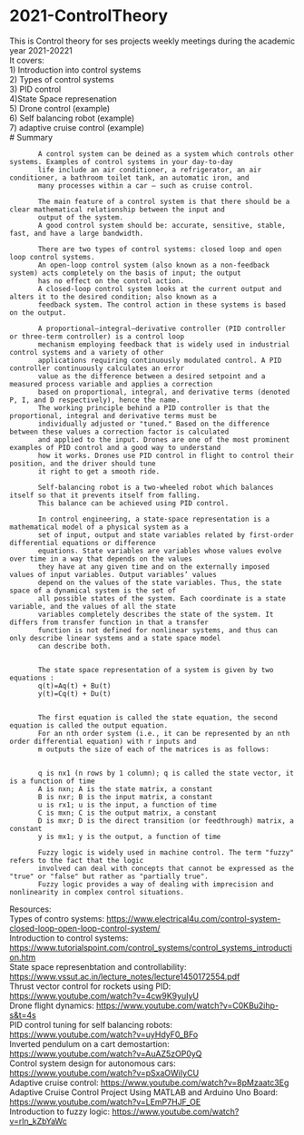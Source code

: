 # 2021-ControlTheory
This is Control theory for ses projects weekly meetings during the academic year 2021-20221  
It covers:   
           1) Introduction into control systems  
           2) Types of control systems  
           3) PID control  
           4)State Space represenation   
           5) Drone control (example)  
           6) Self balancing robot (example)  
           7) adaptive cruise control (example)  
           # Summary  
           
           A control system can be deined as a system which controls other systems. Examples of control systems in your day-to-day 
           life include an air conditioner, a refrigerator, an air conditioner, a bathroom toilet tank, an automatic iron, and 
           many processes within a car – such as cruise control.  
           
           The main feature of a control system is that there should be a clear mathematical relationship between the input and 
           output of the system.  
           A good control system should be: accurate, sensitive, stable, fast, and have a large bandwidth.  
           
           There are two types of control systems: closed loop and open loop control systems.  
           An open-loop control system (also known as a non-feedback system) acts completely on the basis of input; the output 
           has no effect on the control action.  
           A closed-loop control system looks at the current output and alters it to the desired condition; also known as a 
           feedback system. The control action in these systems is based on the output.  
           
           A proportional–integral–derivative controller (PID controller or three-term controller) is a control loop 
           mechanism employing feedback that is widely used in industrial control systems and a variety of other 
           applications requiring continuously modulated control. A PID controller continuously calculates an error 
           value as the difference between a desired setpoint and a measured process variable and applies a correction 
           based on proportional, integral, and derivative terms (denoted P, I, and D respectively), hence the name. 
           The working principle behind a PID controller is that the proportional, integral and derivative terms must be 
           individually adjusted or "tuned." Based on the difference between these values a correction factor is calculated 
           and applied to the input. Drones are one of the most prominent examples of PID control and a good way to understand 
           how it works. Drones use PID control in flight to control their position, and the driver should tune 
           it right to get a smooth ride.  
           
           Self-balancing robot is a two-wheeled robot which balances itself so that it prevents itself from falling. 
           This balance can be achieved using PID control. 
           
           In control engineering, a state-space representation is a mathematical model of a physical system as a 
           set of input, output and state variables related by first-order differential equations or difference 
           equations. State variables are variables whose values evolve over time in a way that depends on the values 
           they have at any given time and on the externally imposed values of input variables. Output variables’ values 
           depend on the values of the state variables. Thus, the state space of a dynamical system is the set of 
           all possible states of the system. Each coordinate is a state variable, and the values of all the state 
           variables completely describes the state of the system. It differs from transfer function in that a transfer 
           function is not defined for nonlinear systems, and thus can only describe linear systems and a state space model 
           can describe both.  
           
           
           The state space representation of a system is given by two equations :  
           q(t)=Aq(t) + Bu(t)  
           y(t)=Cq(t) + Du(t)  
           
           
           The first equation is called the state equation, the second equation is called the output equation.  
           For an nth order system (i.e., it can be represented by an nth order differential equation) with r inputs and 
           m outputs the size of each of the matrices is as follows:
           
           
           q is nx1 (n rows by 1 column); q is called the state vector, it is a function of time
           A is nxn; A is the state matrix, a constant
           B is nxr; B is the input matrix, a constant
           u is rx1; u is the input, a function of time
           C is mxn; C is the output matrix, a constant
           D is mxr; D is the direct transition (or feedthrough) matrix, a constant
           y is mx1; y is the output, a function of time  
           
           Fuzzy logic is widely used in machine control. The term "fuzzy" refers to the fact that the logic 
           involved can deal with concepts that cannot be expressed as the "true" or "false" but rather as "partially true". 
           Fuzzy logic provides a way of dealing with imprecision and nonlinearity in complex control situations.

 Resources:  
           Types of contro systems: https://www.electrical4u.com/control-system-closed-loop-open-loop-control-system/  
           Introduction to control systems: https://www.tutorialspoint.com/control_systems/control_systems_introduction.htm  
           State space represenbtation and controllability: https://www.vssut.ac.in/lecture_notes/lecture1450172554.pdf  
           Thrust vector control for rockets using PID: https://www.youtube.com/watch?v=4cw9K9yuIyU  
           Drone flight dynamics: https://www.youtube.com/watch?v=C0KBu2ihp-s&t=4s  
           PID control tuning for self balancing robots: https://www.youtube.com/watch?v=uyHdyF0_BFo  
           Inverted pendulum on a cart demostartion: https://www.youtube.com/watch?v=AuAZ5zOP0yQ  
           Control system design for autonomous cars: https://www.youtube.com/watch?v=pSxaOWiIyCU  
           Adaptive cruise control: https://www.youtube.com/watch?v=8pMzaatc3Eg    
           Adaptive Cruise Control Project Using MATLAB and Arduino Uno Board: https://www.youtube.com/watch?v=LEmP7HJF_OE  
           Introduction to fuzzy logic: https://www.youtube.com/watch?v=rln_kZbYaWc    
